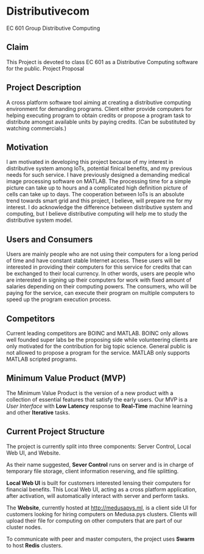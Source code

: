# Distributivecom
EC 601 Group Distributive Computing 
## Claim
This Project is devoted to class EC 601 as a Distributive Computing software for the public.
Project Proposal

## Project Description
A cross platform software tool aiming at creating a distributive computing environment for demanding
programs. Client either provide computers for helping executing program to obtain credits or propose a
program task to distribute amongst available units by paying credits. (Can be substituted by watching
commercials.)
## Motivation
I am motivated in developing this project because of my interest in distributive system among IoTs,
potential finical benefits, and my previous needs for such service. I have previously designed a
demanding medical image processing software on MATLAB. The processing time for a simple picture can
take up to hours and a complicated high definition picture of cells can take up to days. The cooperation
between IoTs is an absolute trend towards smart grid and this project, I believe, will prepare me for my
interest. I do acknowledge the difference between distributive system and computing, but I believe
distributive computing will help me to study the distributive system model.
## Users and Consumers
Users are mainly people who are not using their computers for a long period of time and have constant
stable Internet access. These users will be interested in providing their computers for this service for
credits that can be exchanged to their local currency. In other words, users are people who are
interested in signing up their computers for work with fixed amount of salaries depending on their
computing powers. The consumers, who will be paying for the service, can execute their program on
multiple computers to speed up the program execution process.
## Competitors
Current leading competitors are BOINC and MATLAB. BOINC only allows well founded super labs be the
proposing side while volunteering clients are only motivated for the contribution for big topic science.
General public is not allowed to propose a program for the service. MATLAB only supports MATLAB
scripted programs.
## Minimum Value Product (MVP)
The Minimum Value Product is the version of a new product with a collection of essential features that satisfy
the early users. Our MVP is a *User Interface* with **Low Latency** response to **Real-Time** machine learning 
and other **Iterative** tasks.
## Current Project Structure
The project is currently split into three components: Server Control, Local Web UI, and Website. 

As their name suggested, **Sever Control** runs on server and is in charge of temporary file storage, client information reserving, and file splitting. 

**Local Web UI** is built for customers interested lensing their computers for financial benefits. This Local Web UI, acting as a cross platform application, after activation, will automatically interact with server and perform tasks. 

The **Website**, currently hosted at http://medusapys.ml, is a client side UI for customers looking for hiring computers on Medusa.pys clusters. Clients will upload their file for computing on other computers that are part of our cluster nodes. 

To communicate with peer and master computers, the project uses **Swarm** to host **Redis** clusters.
